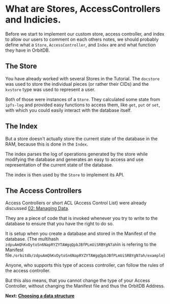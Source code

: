 # What are Stores, AccessControllers and Indicies.

Before we start to implement
our custom store, access controller, and index
to allow our users to comment on each others
notes, we should probably define what a `Store`,
`AccessController`, and `Index` are and what
function they have in OrbitDB.

## The Store
You have already worked with several
Stores in the Tutorial.
The `docstore` was used to store
the individual pieces (or rather their CIDs)
and the `kvstore` type was used to
represent a user.

Both of those were instances of a `Store`.
They calculated some state from `ipfs-log` and provided easy
functions to access them, like `get`, `put` or `set`,
with which you could easily interact with
the database itself.

## The Index
But a store doesn't actually
store the current state of the database in the RAM,
because this is done in the `Index`.

The index parses the log of operations
generated by the store while
modifying the database and generates
an easy to access and use representation
of the current state of the database.

The index is then used by the `Store`
to implement its API.

## The Access Controllers
Access Controllers or short ACL (Access Control List)
were already discussed [02: Managing Data](../01_Tutorial/02_Managing_Data).

They are a piece of code that is invoked whenever
you try to write to the database to ensure
that you have the right to do so.

It is setup when you create a database
and stored in the Manifest of the database.
(The multihash `zdpuAmQhKvDytoSn6NapRYZYTAWgqQpbJBfPLmUiSRBYgN7ah`in is refering to the
Manifest file.`/orbitdb/zdpuAmQhKvDytoSn6NapRYZYTAWgqQpbJBfPLmUiSRBYgN7ah/example`)

Anyone, who supports this type of access
controller, can follow the rules of the access controller.

But this also means, that you cannot change
the type of your Access Controller, without
changing the Manifest file and thus the OrbitDB 
Address.

**Next: [Choosing a data structure](02_Choosing_a_data_structure.md)**
